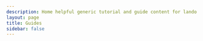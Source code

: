 ```yaml
---
description: Home helpful generic tutorial and guide content for lando
layout: page
title: Guides
sidebar: false
---
```


<script setup>
import {VPLCollectionPage, VPLCollectionPageTitle, VPLCollectionItems} from '@lando/vitepress-theme-default-plus';
import {useCollection} from '@lando/vitepress-theme-default-plus';

const {pages} = useCollection('guide');

</script>

<VPLCollectionPage>
  <VPLCollectionPageTitle>
    <template #title>
      Guides
    </template>
    <template #lead>
      Some general purporse Lando tutorials and guides
    </template>
  </VPLCollectionPageTitle>
  <VPLCollectionItems :items="pages"/>
</VPLCollectionPage>
